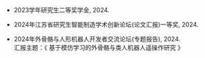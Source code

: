 - 2023学年研究生二等奖学金, 2024.

- 2024年江苏省研究生智能制造学术创新论坛(论文汇报)一等奖, 2024.

- 2024年外骨骼与人形机器人开发者交流论坛(专题报告), 2024.\
  汇报主题：《 基于模仿学习的外骨骼与类人机器人遥操作研究 》
